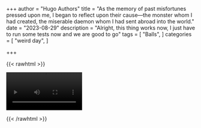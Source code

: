 +++
author = "Hugo Authors"
title = "As the memory of past misfortunes pressed upon me, I began to reflect upon their cause—the monster whom I had created, the miserable daemon whom I had sent abroad into the world."
date = "2023-08-29"
description = "Alright, this thing works now, I just have to run some tests now and we are good to go"
tags = [
    "Balls",
]
categories = [
    "weird day",
]

+++

{{< rawhtml >}} 

<video width=40% controls autoplay>
    <source src="/videos/balls.mp4" type="video/mp4">
    Your browser does not support the video tag.  
</video>

{{< /rawhtml >}}


